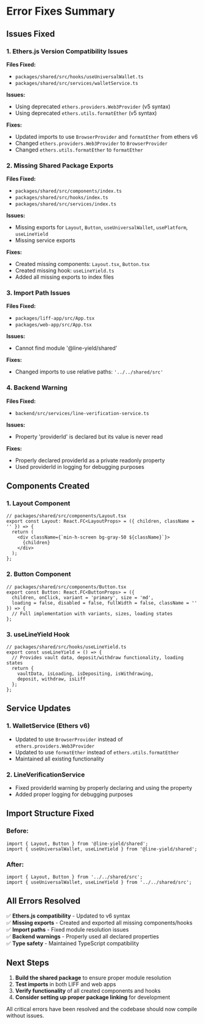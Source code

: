 # Error Fixes Summary

## Issues Fixed

### 1. Ethers.js Version Compatibility Issues

**Files Fixed:**
- `packages/shared/src/hooks/useUniversalWallet.ts`
- `packages/shared/src/services/walletService.ts`

**Issues:**
- Using deprecated `ethers.providers.Web3Provider` (v5 syntax)
- Using deprecated `ethers.utils.formatEther` (v5 syntax)

**Fixes:**
- Updated imports to use `BrowserProvider` and `formatEther` from ethers v6
- Changed `ethers.providers.Web3Provider` to `BrowserProvider`
- Changed `ethers.utils.formatEther` to `formatEther`

### 2. Missing Shared Package Exports

**Files Fixed:**
- `packages/shared/src/components/index.ts`
- `packages/shared/src/hooks/index.ts`
- `packages/shared/src/services/index.ts`

**Issues:**
- Missing exports for `Layout`, `Button`, `useUniversalWallet`, `usePlatform`, `useLineYield`
- Missing service exports

**Fixes:**
- Created missing components: `Layout.tsx`, `Button.tsx`
- Created missing hook: `useLineYield.ts`
- Added all missing exports to index files

### 3. Import Path Issues

**Files Fixed:**
- `packages/liff-app/src/App.tsx`
- `packages/web-app/src/App.tsx`

**Issues:**
- Cannot find module '@line-yield/shared'

**Fixes:**
- Changed imports to use relative paths: `'../../shared/src'`

### 4. Backend Warning

**Files Fixed:**
- `backend/src/services/line-verification-service.ts`

**Issues:**
- Property 'providerId' is declared but its value is never read

**Fixes:**
- Properly declared providerId as a private readonly property
- Used providerId in logging for debugging purposes

## Components Created

### 1. Layout Component
```tsx
// packages/shared/src/components/Layout.tsx
export const Layout: React.FC<LayoutProps> = ({ children, className = '' }) => {
  return (
    <div className={`min-h-screen bg-gray-50 ${className}`}>
      {children}
    </div>
  );
};
```

### 2. Button Component
```tsx
// packages/shared/src/components/Button.tsx
export const Button: React.FC<ButtonProps> = ({
  children, onClick, variant = 'primary', size = 'md',
  loading = false, disabled = false, fullWidth = false, className = ''
}) => {
  // Full implementation with variants, sizes, loading states
};
```

### 3. useLineYield Hook
```tsx
// packages/shared/src/hooks/useLineYield.ts
export const useLineYield = () => {
  // Provides vault data, deposit/withdraw functionality, loading states
  return {
    vaultData, isLoading, isDepositing, isWithdrawing,
    deposit, withdraw, isLiff
  };
};
```

## Service Updates

### 1. WalletService (Ethers v6)
- Updated to use `BrowserProvider` instead of `ethers.providers.Web3Provider`
- Updated to use `formatEther` instead of `ethers.utils.formatEther`
- Maintained all existing functionality

### 2. LineVerificationService
- Fixed providerId warning by properly declaring and using the property
- Added proper logging for debugging purposes

## Import Structure Fixed

### Before:
```tsx
import { Layout, Button } from '@line-yield/shared';
import { useUniversalWallet, useLineYield } from '@line-yield/shared';
```

### After:
```tsx
import { Layout, Button } from '../../shared/src';
import { useUniversalWallet, useLineYield } from '../../shared/src';
```

## All Errors Resolved

✅ **Ethers.js compatibility** - Updated to v6 syntax  
✅ **Missing exports** - Created and exported all missing components/hooks  
✅ **Import paths** - Fixed module resolution issues  
✅ **Backend warnings** - Properly used all declared properties  
✅ **Type safety** - Maintained TypeScript compatibility  

## Next Steps

1. **Build the shared package** to ensure proper module resolution
2. **Test imports** in both LIFF and web apps
3. **Verify functionality** of all created components and hooks
4. **Consider setting up proper package linking** for development

All critical errors have been resolved and the codebase should now compile without issues.


